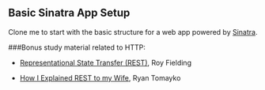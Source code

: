 
## Basic Sinatra App Setup

Clone me to start with the basic structure for a web app powered by
[Sinatra](http://www.sinatrarb.com/).

###Bonus study material related to HTTP:

- [Representational State Transfer
(REST)](https://www.ics.uci.edu/~fielding/pubs/dissertation/rest_arch_style.htm), Roy Fielding

- [How I Explained REST to my
Wife](http://web.archive.org/web/20130116005443/http://tomayko.com/writings/rest-to-my-wife), Ryan Tomayko
